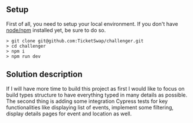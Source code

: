 ## Setup

First of all, you need to setup your local environment.
If you don't have [node/npm](https://nodejs.org/en/) installed yet, be sure to do so.

```shell script
> git clone git@github.com:TicketSwap/challenger.git
> cd challenger
> npm i
> npm run dev
```

## Solution description
If I will have more time to build this project as first I would like to focus on build types structure to have everything typed in many details as possible. The second thing is adding some integration Cypress tests for key functionalities like displaying list of events, implement some filtering, display details pages for event and location as well. 
